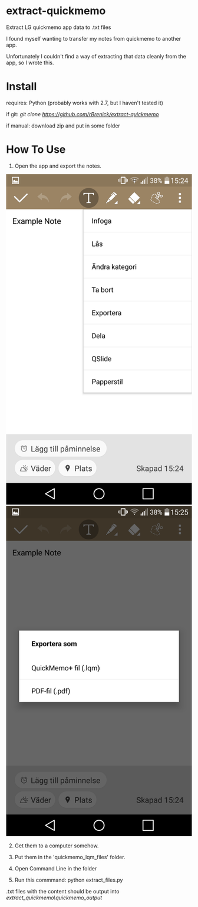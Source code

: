 # extract-quickmemo
Extract LG quickmemo app data to .txt files

I found myself wanting to transfer my notes from quickmemo to another app.

Unfortunately I couldn't find a way of extracting that data cleanly from the app, so I wrote this.


# Install

requires: Python (probably works with 2.7, but I haven't tested it)


if git: *git clone https://github.com/rBrenick/extract-quickmemo*


if manual: download zip and put in some folder


# How To Use

1. Open the app and export the notes.

![export note 1](docs/quickmemo_export.png)
![export note 2](docs/quickmemo_export_as.png)


2. Get them to a computer somehow.

3. Put them in the 'quickmemo_lqm_files' folder.

4. Open Command Line in the folder

5. Run this commmand: python extract_files.py

.txt files with the content should be output into *extract_quickmemo\quickmemo_output*